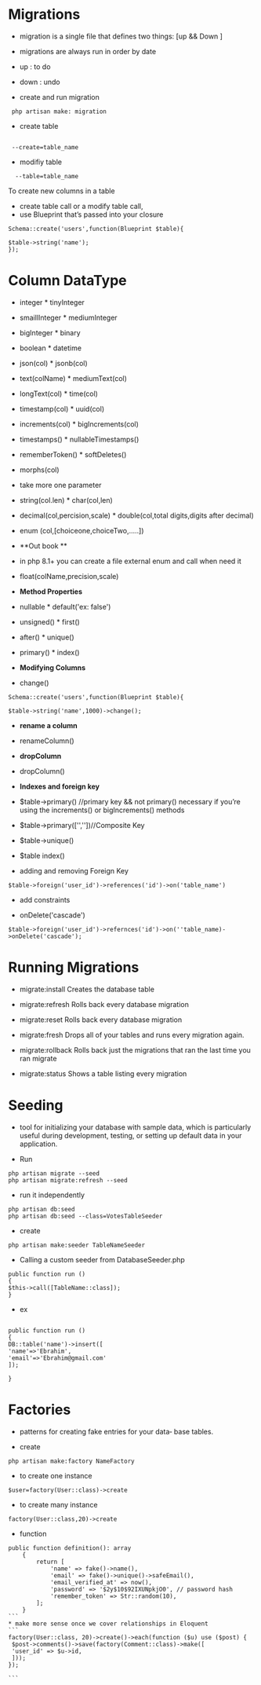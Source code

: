 # Migrations
* migration is a single file that defines two things: [up && Down ]
 
- migrations are always run in order by date

- up  :  to do 
- down : undo 

- create and run migration 
```
 php artisan make: migration 
```

- create table 
 ```
  
  --create=table_name

```
- modifiy table
```
  --table=table_name

```
To create new columns in a table 
- create table call or a modify table call,
- use Blueprint that’s passed into your closure

```
Schema::create('users',function(Blueprint $table){

$table->string('name');
});
```
# Column DataType
* integer          * tinyInteger
* smaillInteger    * mediumInteger
* bigInteger       * binary
* boolean          * datetime
* json(col)        * jsonb(col)
* text(colName)    * mediumText(col)
* longText(col)    * time(col)
* timestamp(col)   * uuid(col)
* increments(col)  * bigIncrements(col)
* timestamps()     * nullableTimestamps()
* rememberToken()  * softDeletes()
* morphs(col)

* take more one parameter
* string(col.len)                     * char(col,len)
* decimal(col,percision,scale)        * double(col,total digits,digits after decimal)
* enum (col,[choiceone,choiceTwo,.....])
* **Out book **
- in php 8.1+ you can create a file external enum and call when need it 
* float(colName,precision,scale)


* **Method Properties**

* nullable    * default('ex: false')
* unsigned()  * first()  
* after()     * unique()
* primary()   * index()

* **Modifying Columns**

* change()

```
Schema::create('users',function(Blueprint $table){

$table->string('name',1000)->change();

```

* **rename a column**
* renameColumn()

* **dropColumn**
* dropColumn()

* **Indexes and foreign key**

* $table->primary() //primary key &&  not primary() necessary if you’re using the increments() or bigIncrements() methods
* $table->primary(['',''])//Composite Key
* $table->unique()
* $table index() 

* adding and removing Foreign Key
```
$table->foreign('user_id')->references('id')->on('table_name')
```
* add constraints 
- onDelete('cascade')
```
$table->foreign('user_id')->refernces('id')->on(''table_name)->onDelete('cascade');
```

# Running Migrations

* migrate:install
Creates the database table

* migrate:refresh
Rolls back every database migration 

* migrate:reset
Rolls back every database migration

* migrate:fresh
Drops all of your tables and runs every migration again.

* migrate:rollback
Rolls back just the migrations that ran the last time you ran migrate

* migrate:status
Shows a table listing every migration

# Seeding 
 * tool for initializing your database with sample data, which is particularly useful during development, testing, or setting up default data in your application.


* Run 
```
php artisan migrate --seed
php artisan migrate:refresh --seed

```
*  run it independently
```
php artisan db:seed
php artisan db:seed --class=VotesTableSeeder

```

* create 
```
php artisan make:seeder TableNameSeeder
```
*  Calling a custom seeder from DatabaseSeeder.php

```
public function run ()
{
$this->call([TableName::class]); 
}

```
* ex

```

public function run ()
{
DB::table('name')->insert([
'name'=>'Ebrahim',
'email'=>'Ebrahim@gmail.com'
]);

}
```

# Factories

* patterns for creating fake entries for your data‐
base tables.

* create 
```
php artisan make:factory NameFactory
```
* to create one instance
```
$user=factory(User::class)->create
```
* to create many instance
```
factory(User::class,20)->create 
```
* function 

````
public function definition(): array
    {
        return [
            'name' => fake()->name(),
            'email' => fake()->unique()->safeEmail(),
            'email_verified_at' => now(),
            'password' => '$2y$10$92IXUNpkjO0', // password hash
            'remember_token' => Str::random(10),
        ];
    }
```
* make more sense once we cover relationships in Eloquent
```
factory(User::class, 20)->create()->each(function ($u) use ($post) {
 $post->comments()->save(factory(Comment::class)->make([
 'user_id' => $u->id,
 ]));
});

```
